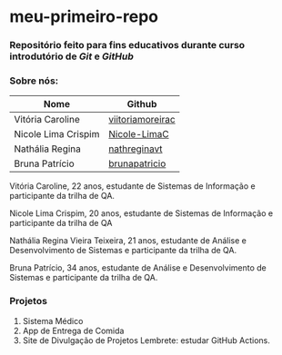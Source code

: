 # meu-primeiro-repo


### Repositório feito para fins educativos durante curso introdutório de *Git* e *GitHub*

### Sobre nós:
| Nome         | Github |
|--------------|-------|
| Vitória Caroline    | [viitoriamoreirac](https://github.com/viitoriamoreirac/)   | 
| Nicole Lima Crispim  | [Nicole-LimaC](https://github.com/Nicole-LimaC)    | 
| Nathália Regina   |  [nathreginavt](https://github.com/nathreginavt)   |
| Bruna Patrício  |  [brunapatricio](https://github.com/brunapatricio/)   |

Vitória Caroline, 22 anos, estudante de Sistemas de Informação e participante da trilha de QA.

Nicole Lima Crispim, 20 anos, estudante de Sistemas de Informação e participante da trilha de QA

Nathália Regina Vieira Teixeira, 21 anos, estudante de Análise e Desenvolvimento de Sistemas e participante da trilha de QA.  

Bruna Patrício, 34 anos, estudante de Análise e Desenvolvimento de Sistemas e participante da trilha de QA.  

### Projetos
1. Sistema Médico
2. App de Entrega de Comida
3. Site de Divulgação de Projetos
Lembrete: estudar GitHub Actions.
